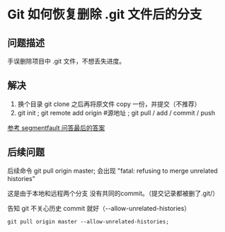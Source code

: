 # Git 如何恢复删除 .git 文件后的分支

## 问题描述 

手误删除项目中 .git 文件，不想丢失进度。

## 解决

1. 换个目录 git clone 之后再将原文件 copy 一份，并提交（不推荐）
2. git init ; git remote add origin #源地址 ; git pull / add / commit / push 

[参考 segmentfault 问答最后的答案](https://segmentfault.com/q/1010000006796939)


## 后续问题

后续命令 git pull origin master; 会出现 "fatal: refusing to merge unrelated histories"

这是由于本地和远程两个分支 没有共同的commit。（提交记录都被删了.git/）

告知 git 不关心历史 commit 就好（--allow-unrelated-histories）

```shell
git pull origin master --allow-unrelated-histories;
```
